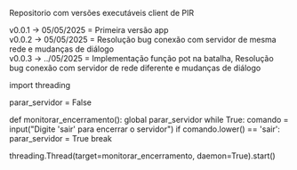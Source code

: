 Repositorio com versões executáveis client de PIR


v0.0.1 -> 05/05/2025 = Primeira versão app  
v0.0.2 -> 05/05/2025 = Resolução bug conexão com servidor de mesma rede e mudanças de diálogo  
v0.0.3 -> ../05/2025 = Implementação função pot na batalha, Resolução bug conexão com servidor de rede diferente e mudanças de diálogo  

import threading

parar_servidor = False

def monitorar_encerramento():
    global parar_servidor
    while True:
        comando = input("Digite 'sair' para encerrar o servidor")
        if comando.lower() == 'sair':
            parar_servidor = True
            break


threading.Thread(target=monitorar_encerramento, daemon=True).start()
